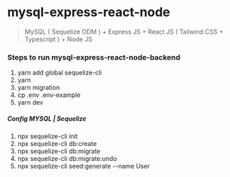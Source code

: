 # mysql-express-react-node

> MySQL ( Sequelize ODM ) + Express JS + React JS ( Tailwind CSS + Typescript ) + Node JS

### Steps to run mysql-express-react-node-backend

1. yarn add global sequelize-cli
2. yarn
3. yarn migration
4. cp .env .env-example
5. yarn dev

##### Config MYSQL | Sequelize

1. npx sequelize-cli init
2. npx sequelize-cli db:create
3. npx sequelize-cli db:migrate
4. npx sequelize-cli db:migrate:undo
5. npx sequelize-cli seed:generate --name User
